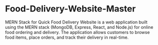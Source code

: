 # Food-Delivery-Website-Master
MERN Stack for Quick Food Delivery Website is a web application built using the MERN stack (MongoDB, Express, React, and Node.js) for online food ordering and delivery. The application allows customers to browse food items, place orders, and track their delivery in real-time.
